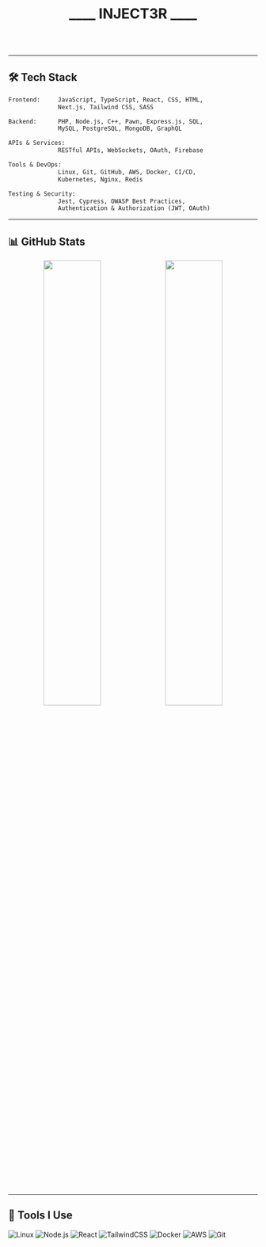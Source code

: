<h1 align="center">____ INJECT3R ____</h1>
<br/><br/>

---

## 🛠️ Tech Stack

```txt
Frontend:     JavaScript, TypeScript, React, CSS, HTML,
              Next.js, Tailwind CSS, SASS

Backend:      PHP, Node.js, C++, Pawn, Express.js, SQL,
              MySQL, PostgreSQL, MongoDB, GraphQL

APIs & Services:
              RESTful APIs, WebSockets, OAuth, Firebase

Tools & DevOps:
              Linux, Git, GitHub, AWS, Docker, CI/CD,
              Kubernetes, Nginx, Redis

Testing & Security:
              Jest, Cypress, OWASP Best Practices,
              Authentication & Authorization (JWT, OAuth)
```

---

## 📊 GitHub Stats

<p align="center">
  <img src="https://github-readme-stats.vercel.app/api?username=inject3r&show_icons=true&theme=radical" width="48%"/>
  <img src="https://github-readme-streak-stats.herokuapp.com/?user=inject3r&theme=radical" width="48%"/>
</p>

---

## 🧰 Tools I Use

![Linux](https://img.shields.io/badge/-Linux-000?&logo=linux)
![Node.js](https://img.shields.io/badge/-Node.js-000?&logo=node.js)
![React](https://img.shields.io/badge/-React-000?&logo=react)
![TailwindCSS](https://img.shields.io/badge/-TailwindCSS-000?&logo=tailwind-css)
![Docker](https://img.shields.io/badge/-Docker-000?&logo=docker)
![AWS](https://img.shields.io/badge/-AWS-000?&logo=amazon-aws)
![Git](https://img.shields.io/badge/-Git-000?&logo=git)
<br/>
